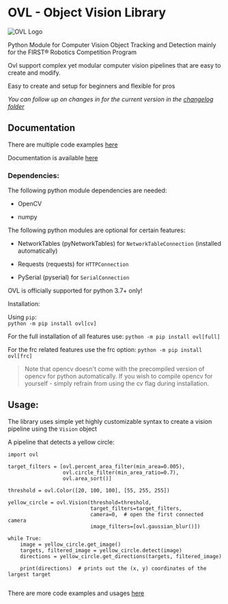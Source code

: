 # OVL - Object Vision Library

![OVL Logo](https://user-images.githubusercontent.com/45563197/76566629-d4301300-64b5-11ea-9868-40ecde73dcaa.png)

Python Module for Computer Vision Object Tracking and Detection mainly for the FIRST® Robotics Competition Program

Ovl support complex yet modular computer vision pipelines that are easy to create and modify.

Easy to create and setup for beginners and flexible for pros

*You can follow up on changes in for the current version in
the [changelog folder](https://github.com/1937Elysium/Ovl-Python/tree/master/changelogs)*

## Documentation

There are multiple code examples [here](https://github.com/1937Elysium/Ovl-Python/tree/master/code%20examples)

Documentation is available [here](https://ovl.readthedocs.io/)

### Dependencies:

The following python module dependencies are needed:

- OpenCV

- numpy

The following python modules are optional for certain features:

- NetworkTables (pyNetworkTables) for `NetworkTableConnection` (installed automatically)

- Requests (requests) for `HTTPConnection`

- PySerial (pyserial) for `SerialConnection`

OVL is officially supported for python 3.7+ only!

Installation:

Using `pip`:
<br>
`python -m pip install ovl[cv]`

For the full installation of all features use:
`python -m pip install ovl[full]`

For the frc related features use the frc option:
`python -m pip install ovl[frc]`

> Note that opencv doesn't come with the precompiled version of
> opencv for python automatically. If you wish to compile opencv for yourself -
> simply refrain from using the cv flag during installation.

## Usage:

The library uses simple yet highly customizable syntax to create a vision pipeline using the `Vision` object

A pipeline that detects a yellow circle:

```
import ovl

target_filters = [ovl.percent_area_filter(min_area=0.005),
                  ovl.circle_filter(min_area_ratio=0.7),
                  ovl.area_sort()]

threshold = ovl.Color([20, 100, 100], [55, 255, 255])

yellow_circle = ovl.Vision(threshold=threshold,
                           target_filters=target_filters,
                           camera=0,  # open the first connected camera
                           image_filters=[ovl.gaussian_blur()])

while True:
    image = yellow_circle.get_image()
    targets, filtered_image = yellow_circle.detect(image)
    directions = yellow_circle.get_directions(targets, filtered_image)

    print(directions)  # prints out the (x, y) coordinates of the largest target


```

There are more code examples and usages [here](https://github.com/1937Elysium/Ovl-Python/tree/master/code%20examples)
